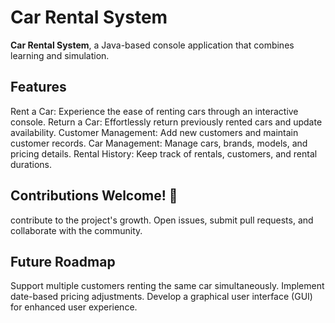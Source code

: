 #  Car Rental System

 **Car Rental System**, a Java-based console application that combines learning and simulation.

## Features

 Rent a Car: Experience the ease of renting cars through an interactive console.
 Return a Car: Effortlessly return previously rented cars and update availability.
 Customer Management: Add new customers and maintain customer records.
 Car Management: Manage cars, brands, models, and pricing details.
 Rental History: Keep track of rentals, customers, and rental durations.

## Contributions Welcome! 🎉
contribute to the project's growth. Open issues, submit pull requests, and collaborate with the community.

## Future Roadmap 
Support multiple customers renting the same car simultaneously.
Implement date-based pricing adjustments.
Develop a graphical user interface (GUI) for enhanced user experience.
